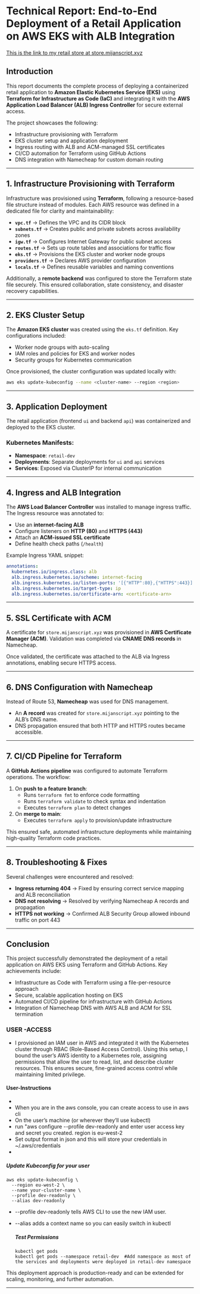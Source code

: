 # Technical Report: End-to-End Deployment of a Retail Application on AWS EKS with ALB Integration
[This is the link to my retail store at store.mijanscript.xyz](https://store.mijanscript.xyz/)

## Introduction
This report documents the complete process of deploying a containerized retail application to **Amazon Elastic Kubernetes Service (EKS)** using **Terraform for Infrastructure as Code (IaC)** and integrating it with the **AWS Application Load Balancer (ALB) Ingress Controller** for secure external access.  

The project showcases the following:
- Infrastructure provisioning with Terraform  
- EKS cluster setup and application deployment  
- Ingress routing with ALB and ACM-managed SSL certificates  
- CI/CD automation for Terraform using GitHub Actions  
- DNS integration with Namecheap for custom domain routing  

---

## 1. Infrastructure Provisioning with Terraform
Infrastructure was provisioned using **Terraform**, following a resource-based file structure instead of modules. Each AWS resource was defined in a dedicated file for clarity and maintainability:  

- **`vpc.tf`** → Defines the VPC and its CIDR block  
- **`subnets.tf`** → Creates public and private subnets across availability zones  
- **`igw.tf`** → Configures Internet Gateway for public subnet access  
- **`routes.tf`** → Sets up route tables and associations for traffic flow  
- **`eks.tf`** → Provisions the EKS cluster and worker node groups  
- **`providers.tf`** → Declares AWS provider configuration  
- **`locals.tf`** → Defines reusable variables and naming conventions  

Additionally, a **remote backend** was configured to store the Terraform state file securely. This ensured collaboration, state consistency, and disaster recovery capabilities.  

---

## 2. EKS Cluster Setup
The **Amazon EKS cluster** was created using the `eks.tf` definition. Key configurations included:  
- Worker node groups with auto-scaling  
- IAM roles and policies for EKS and worker nodes  
- Security groups for Kubernetes communication  

Once provisioned, the cluster configuration was updated locally with:  
```bash
aws eks update-kubeconfig --name <cluster-name> --region <region>
```

---

## 3. Application Deployment
The retail application (frontend `ui` and backend `api`) was containerized and deployed to the EKS cluster.  

### Kubernetes Manifests:
- **Namespace**: `retail-dev`  
- **Deployments**: Separate deployments for `ui` and `api` services  
- **Services**: Exposed via ClusterIP for internal communication  

---

## 4. Ingress and ALB Integration
The **AWS Load Balancer Controller** was installed to manage ingress traffic. The Ingress resource was annotated to:  
- Use an **internet-facing ALB**  
- Configure listeners on **HTTP (80)** and **HTTPS (443)**  
- Attach an **ACM-issued SSL certificate**  
- Define health check paths (`/health`)  

Example Ingress YAML snippet:
```yaml
annotations:
  kubernetes.io/ingress.class: alb
  alb.ingress.kubernetes.io/scheme: internet-facing
  alb.ingress.kubernetes.io/listen-ports: '[{"HTTP":80},{"HTTPS":443}]'
  alb.ingress.kubernetes.io/target-type: ip
  alb.ingress.kubernetes.io/certificate-arn: <certificate-arn>
```

---

## 5. SSL Certificate with ACM
A certificate for `store.mijanscript.xyz` was provisioned in **AWS Certificate Manager (ACM)**. Validation was completed via **CNAME DNS records** in Namecheap.  

Once validated, the certificate was attached to the ALB via Ingress annotations, enabling secure HTTPS access.  

---

## 6. DNS Configuration with Namecheap
Instead of Route 53, **Namecheap** was used for DNS management.  
- An **A record** was created for `store.mijanscript.xyz` pointing to the ALB’s DNS name.  
- DNS propagation ensured that both HTTP and HTTPS routes became accessible.  

---

## 7. CI/CD Pipeline for Terraform
A **GitHub Actions pipeline** was configured to automate Terraform operations. The workflow:  
1. On **push to a feature branch**:  
   - Runs `terraform fmt` to enforce code formatting  
   - Runs `terraform validate` to check syntax and indentation  
   - Executes `terraform plan` to detect changes  
2. On **merge to main**:  
   - Executes `terraform apply` to provision/update infrastructure  

This ensured safe, automated infrastructure deployments while maintaining high-quality Terraform code practices.  

---

## 8. Troubleshooting & Fixes
Several challenges were encountered and resolved:  
- **Ingress returning 404** → Fixed by ensuring correct service mapping and ALB reconciliation  
- **DNS not resolving** → Resolved by verifying Namecheap A records and propagation  
- **HTTPS not working** → Confirmed ALB Security Group allowed inbound traffic on port 443  

---

## Conclusion
This project successfully demonstrated the deployment of a retail application on AWS EKS using Terraform and GitHub Actions. Key achievements include:  
- Infrastructure as Code with Terraform using a file-per-resource approach  
- Secure, scalable application hosting on EKS  
- Automated CI/CD pipeline for infrastructure with GitHub Actions  
- Integration of Namecheap DNS with AWS ALB and ACM for SSL termination

### USER -ACCESS
- I provisioned an IAM user in AWS and integrated it with the Kubernetes cluster through RBAC (Role-Based Access Control). Using this setup, I bound the user’s AWS identity to a Kubernetes role, assigning permissions that allow the user to read, list, and describe cluster resources. This ensures secure, fine-grained access control while maintaining limited privilege.

#### User-Instructions
- 
- When you are in the aws console, you can create access to use in aws cli
-  On the user’s machine (or wherever they’ll use kubectl)
-  run "aws configure --profile dev-readonly and enter user access key and secret you created. region is eu-west-2
-  Set output format in json and this will store your credentials in ~/.aws/credentials
-  
##### Update Kubeconfig for your user
```
aws eks update-kubeconfig \
  --region eu-west-2 \
  --name your-cluster-name \
  --profile dev-readonly \
  --alias dev-readonly
```
  
- --profile dev-readonly tells AWS CLI to use the new IAM user.
- --alias adds a context name so you can easily switch in kubectl

  ##### Test Permissions
  ```
  kubectl get pods
  kubectl get pods --namespace retail-dev  #Add namespace as most of the services and deployments were deployed in retail-dev namespace
  ```
This deployment approach is production-ready and can be extended for scaling, monitoring, and further automation.  

---







